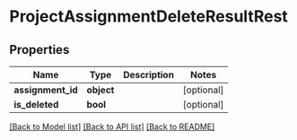 # ProjectAssignmentDeleteResultRest

## Properties

 Name              | Type       | Description | Notes      
-------------------|------------|-------------|------------
 **assignment_id** | **object** |             | [optional] 
 **is_deleted**    | **bool**   |             | [optional] 

[[Back to Model list]](../../README.md#documentation-for-models) [[Back to API list]](../../README.md#documentation-for-api-endpoints) [[Back to README]](../../README.md)


